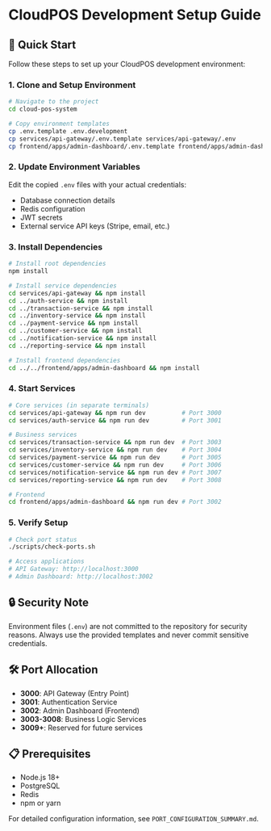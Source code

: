 # CloudPOS Development Setup Guide

## 🚀 Quick Start

Follow these steps to set up your CloudPOS development environment:

### 1. Clone and Setup Environment

```bash
# Navigate to the project
cd cloud-pos-system

# Copy environment templates
cp .env.template .env.development
cp services/api-gateway/.env.template services/api-gateway/.env
cp frontend/apps/admin-dashboard/.env.template frontend/apps/admin-dashboard/.env
```

### 2. Update Environment Variables

Edit the copied `.env` files with your actual credentials:

- Database connection details
- Redis configuration  
- JWT secrets
- External service API keys (Stripe, email, etc.)

### 3. Install Dependencies

```bash
# Install root dependencies
npm install

# Install service dependencies
cd services/api-gateway && npm install
cd ../auth-service && npm install
cd ../transaction-service && npm install
cd ../inventory-service && npm install
cd ../payment-service && npm install
cd ../customer-service && npm install
cd ../notification-service && npm install
cd ../reporting-service && npm install

# Install frontend dependencies
cd ../../frontend/apps/admin-dashboard && npm install
```

### 4. Start Services

```bash
# Core services (in separate terminals)
cd services/api-gateway && npm run dev          # Port 3000
cd services/auth-service && npm run dev         # Port 3001

# Business services
cd services/transaction-service && npm run dev  # Port 3003
cd services/inventory-service && npm run dev    # Port 3004
cd services/payment-service && npm run dev      # Port 3005
cd services/customer-service && npm run dev     # Port 3006
cd services/notification-service && npm run dev # Port 3007
cd services/reporting-service && npm run dev    # Port 3008

# Frontend
cd frontend/apps/admin-dashboard && npm run dev # Port 3002
```

### 5. Verify Setup

```bash
# Check port status
./scripts/check-ports.sh

# Access applications
# API Gateway: http://localhost:3000
# Admin Dashboard: http://localhost:3002
```

## 🔒 Security Note

Environment files (`.env`) are not committed to the repository for security reasons. Always use the provided templates and never commit sensitive credentials.

## 🛠️ Port Allocation

- **3000**: API Gateway (Entry Point)
- **3001**: Authentication Service
- **3002**: Admin Dashboard (Frontend)
- **3003-3008**: Business Logic Services
- **3009+**: Reserved for future services

## 📋 Prerequisites

- Node.js 18+
- PostgreSQL
- Redis
- npm or yarn

For detailed configuration information, see `PORT_CONFIGURATION_SUMMARY.md`.